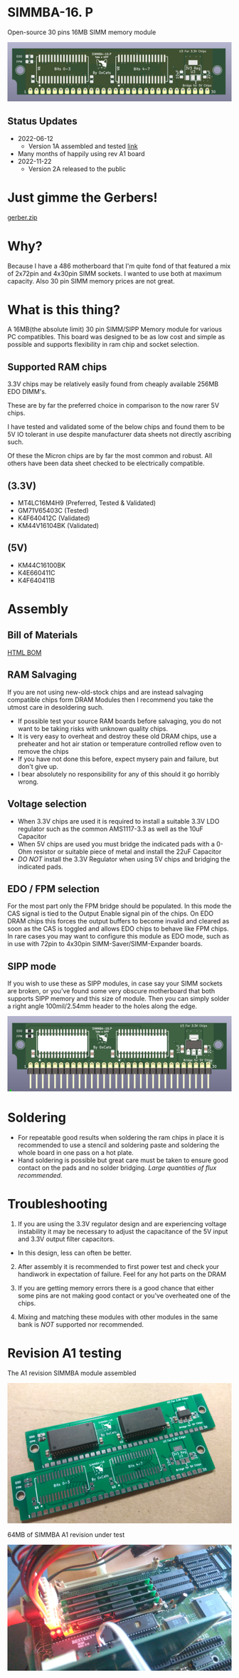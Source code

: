 # SIMMBA-16. P
Open-source 30 pins 16MB SIMM memory module

![16MB_SIPPM_30_A2_front](Images/16MB_SIPPM_30_A2_front.jpg)

## Status Updates
* 2022-06-12
  * Version 1A assembled and tested [link](https://twitter.com/0xCats/status/1524708654913662977)
* Many months of happily using rev A1 board
* 2022-11-22
  * Version 2A released to the public

# Just gimme the Gerbers!
[gerber.zip](https://raw.githubusercontent.com/rigred/SIMMBA-16/main/production/gerber.zip)

# Why?
Because I have a 486 motherboard that I'm quite fond of that featured a mix of 2x72pin and 4x30pin SIMM sockets.
I wanted to use both at maximum capacity. Also 30 pin SIMM memory prices are not great.

# What is this thing?
A 16MB(the absolute limit) 30 pin SIMM/SIPP Memory module for various PC compatibles.
This board was designed to be as low cost and simple as possible and supports flexibility in ram chip and socket selection.

## Supported RAM chips

3.3V chips may be relatively easily found from cheaply available 256MB EDO DIMM's.

These are by far the preferred choice in comparison to the now rarer 5V chips.

I have tested and validated some of the below chips and found them to be 5V IO tolerant in use despite manufacturer data sheets not directly ascribing such.

Of these the Micron chips are by far the most common and robust. All others have been data sheet checked to be electrically compatible.

## (3.3V)
 * MT4LC16M4H9 (Preferred, Tested & Validated)
 * GM71V65403C (Tested)
 * K4F640412C (Validated)
 * KM44V16104BK (Validated)
## (5V)
 * KM44C16100BK
 * K4E660411C
 * K4F640411B

# Assembly

## Bill of Materials

[HTML BOM](https://htmlpreview.github.io/?https://raw.githubusercontent.com/rigred/SIMMBA-16/main/bom/ibom.html)

## RAM Salvaging
If you are not using new-old-stock chips and are instead salvaging compatible chips form DRAM Modules then I recommend you take the utmost care in desoldering such.
* If possible test your source RAM boards before salvaging, you do not want to be taking risks with unknown quality chips.
* It is very easy to overheat and destroy these old DRAM chips, use a preheater and hot air station or temperature controlled reflow oven to remove the chips
* If you have not done this before, expect mysery pain and failure, but don't give up.
* I bear absolutely no responsibility for any of this should it go horribly wrong.

## Voltage selection
* When 3.3V chips are used it is required to install a suitable 3.3V LDO regulator such as the common AMS1117-3.3 as well as the 10uF Capacitor
* When 5V chips are used you must bridge the indicated pads with a 0-Ohm resistor or suitable piece of metal and install the 22uF Capacitor
* _DO NOT_ install the 3.3V Regulator when using 5V chips and bridging the indicated pads.

## EDO / FPM selection
For the most part only the FPM bridge should be populated. In this mode the CAS signal is tied to the Output Enable signal pin of the chips.
On EDO DRAM chips this forces the output buffers to become invalid and cleared as soon as the CAS is toggled and allows EDO chips to behave like FPM chips.
In rare cases you may want to configure this module as EDO mode, such as in use with 72pin to 4x30pin SIMM-Saver/SIMM-Expander boards.

## SIPP mode
If you wish to use these as SIPP modules, in case say your SIMM sockets are broken, or you've found some very obscure motherboard that both supports SIPP memory and this size of module. Then you can simply solder a right angle 100mil/2.54mm header to the holes along the edge.

![SIPP_Module](Images/SIPP_Module.jpg)

# Soldering
* For repeatable good results when soldering the ram chips in place it is recommended to use a stencil and soldering paste and soldering the whole board in one pass on a hot plate.
* Hand soldering is possible but great care must be taken to ensure good contact on the pads and no solder bridging. *Large quantities of flux recommended.*

# Troubleshooting

1) If you are using the 3.3V regulator design and are experiencing voltage instability it may be necessary to adjust the capacitance of the 5V input and 3.3V output filter capacitors.
  * In this design, less can often be better.

2) After assembly it is recommended to first power test and check your handiwork in expectation of failure. Feel for any hot parts on the DRAM

3) If you are getting memory errors there is a good chance that either some pins are not making good contact or you've overheated one of the chips.

4) Mixing and matching these modules with other modules in the same bank is _NOT_ supported nor recommended.

# Revision A1 testing

The A1 revision SIMMBA module assembled

![SIMMBA-A1_Assembly](Images/SIMMBA-A1_Assembly.webp)

64MB of SIMMBA A1 revision under test

![SIMMBA-A1_Testing](Images/SIMMBA-A1_Testing.webp)
